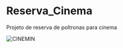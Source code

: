 # Reserva_Cinema
Projeto de reserva de poltronas para cinema

![CINEMIN](https://user-images.githubusercontent.com/107891598/190644743-5c2729a6-fed0-45e1-98ad-db5959390dcf.gif) 

